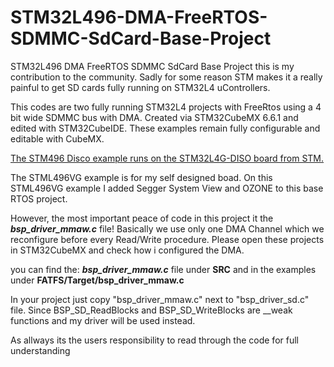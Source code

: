 # STM32L496-DMA-FreeRTOS-SDMMC-SdCard-Base-Project

STM32L496 DMA FreeRTOS SDMMC SdCard Base Project
this is my contribution to the community.
Sadly for some reason STM makes it a really painful to get SD cards fully running on STM32L4 uControllers.

This codes are two fully running STM32L4 projects with FreeRtos using a 4 bit wide SDMMC bus with DMA.
Created via STM32CubeMX 6.6.1 and edited with STM32CubeIDE. These examples remain fully
configurable and editable with CubeMX.

[The STM496 Disco example runs on the STM32L4G-DISO board from STM.](https://www.st.com/en/evaluation-tools/32l496gdiscovery.html)

The STML496VG example is for my self designed boad. On this STML496VG example I added Segger System View and OZONE to this base RTOS project.

However, the most important peace of code in this project it the **_bsp_driver_mmaw.c_** file!
Basically we use only one DMA Channel which we reconfigure before every Read/Write procedure.
Please open these projects in STM32CubeMX and check how i configured the DMA.

you can find the:
**_bsp_driver_mmaw.c_**
file under **SRC** and in the examples under **FATFS/Target/bsp_driver_mmaw.c**

In your project just copy "bsp_driver_mmaw.c" next to "bsp_driver_sd.c" file.
Since BSP_SD_ReadBlocks and BSP_SD_WriteBlocks are \_\_weak functions and my driver will be used instead.

As allways its the users responsibility to read through the code for full understanding
